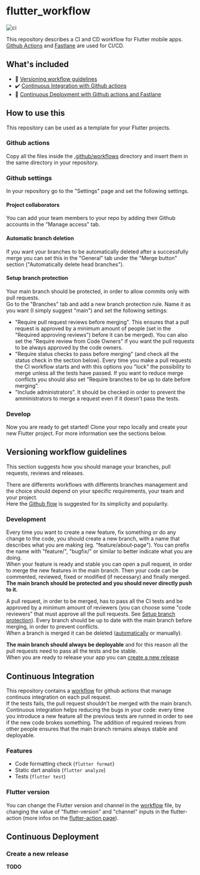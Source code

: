# flutter_workflow
![ci](https://github.com/francescopasin/flutter_workflow/workflows/Flutter%20CI/badge.svg)  

This repository describes a CI and CD workflow for Flutter mobile apps.
[Github Actions](https://github.com/features/actions) and [Fastlane](https://fastlane.tools) are used for CI/CD.

## What's included
- :compass: [Versioning workflow guidelines](#versioning-workflow-guidelines)
- :heavy_check_mark: [Continuous Integration with Github actions](#continuous-integration)
- :rocket: [Continuous Deployment with Github actions and Fastlane](#continuous-deployment)

## How to use this
This repository can be used as a template for your Flutter projects.

### Github actions
Copy all the files inside the [.github/workflows](.github/workflows) directory and insert them in the same directory in your repository.
### Github settings
In your repository go to the "Settings" page and set the following settings.
#### Project collaborators
You can add your team members to your repo by adding their Github accounts in the "Manage access" tab.
#### Automatic branch deletion
If you want your branches to be automatically deleted after a successfully merge you can set this in the "General" tab under the "Merge button" section ("Automatically delete head branches").
#### Setup branch protection
Your main branch should be protected, in order to allow commits only with pull requests.  
Go to the "Branches" tab and add a new branch protection rule. Name it as you want (I simply suggest "main") and set the following settings:
- "Require pull request reviews before merging". This ensures that a pull request is approved by a minimum amount of people (set in the "Required approving reviews") before it can be merged). You can also set the "Require review from Code Owners" if you want the pull requests to be always approved by the code owners.
- "Require status checks to pass before merging" (and check all the status check in the section below). Every time you make a pull requests the CI workflow starts and with this options you "lock" the possibility to merge unless all the tests have passed. If you want to reduce merge conflicts you should also set "Require branches to be up to date before merging".
- "Include administrators". It should be checked in order to prevent the amministrators to merge a request even if it doesn't pass the tests.
### Develop
Now you are ready to get started! Clone your repo locally and create your new Flutter project. For more information see the sections below.

## Versioning workflow guidelines
This section suggests how you should manage your branches, pull requests, reviews and releases.  

There are differents workflows with differents branches management and the choice should depend on your specific requirements, your team and your project.  
Here the [Github flow](https://guides.github.com/introduction/flow) is suggested for its simplicity and popularity.

### Development
Every time you want to create a new feature, fix something or do any change to the code, you should create a new branch, with a name that describes what you are making (eg. "feature/about-page"). You can prefix the name with "feature/", "bugfix/" or similar to better indicate what you are doing.  
When your feature is ready and stable you can open a pull request, in order to merge the new features in the main branch. Then your code can be commented, reviewed, fixed or modified (if necessary) and finally merged.  
**The main branch should be protected and you should never directly push to it.**

A pull request, in order to be merged, has to pass all the CI tests and be approved by a minimum amount of reviewers (you can choose some "code reviewers" that must approve all the pull requests. See [Setup branch protection](#setup-branch-protection)). Every branch should be up to date with the main branch before merging, in order to prevent conflicts.  
When a branch is merged it can be deleted ([automatically](#automatic-branch-deletion) or manually).

**The main branch should always be deployable** and for this reason all the pull requests need to pass all the tests and be stable.  
When you are ready to release your app you can [create a new release](#create-a-new-release)

## Continuous Integration
This repository contains a [workflow](.github/workflows/ci.yml) for github actions that manage continuos integration on each pull request.  
If the tests fails, the pull request shouldn't be merged with the main branch.
Continuous integration helps reducing the bugs in your code: every time you introduce a new feature all the previous tests are runned in order to see if the new code brokes something. The addition of required reviews from other people ensures that the main branch remains always stable and deployable.

### Features
- Code formatting check (```flutter format```)
- Static dart analisis (```flutter analyze```)
- Tests (```flutter test```)
### Flutter version
You can change the Flutter version and channel in the [workflow](.github/workflows/ci.yml) file, by changing the value of "flutter-version" and "channel" inputs in the flutter-action (more infos on the [flutter-action page](https://github.com/marketplace/actions/flutter-action)).

## Continuous Deployment
### Create a new release
**TODO**
